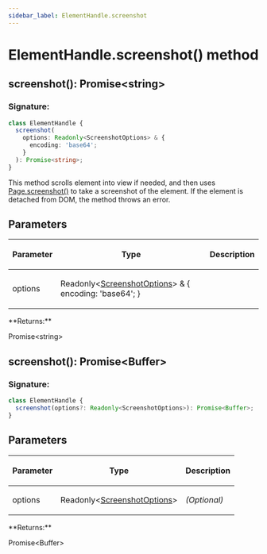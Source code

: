 ```yaml
---
sidebar_label: ElementHandle.screenshot
---
```


# ElementHandle.screenshot() method

<h2 id="overload-0">screenshot(): Promise&lt;string&gt;</h2>

### Signature:

```typescript
class ElementHandle {
  screenshot(
    options: Readonly<ScreenshotOptions> & {
      encoding: 'base64';
    }
  ): Promise<string>;
}
```

This method scrolls element into view if needed, and then uses [Page.screenshot()](./puppeteer.page.screenshot.md) to take a screenshot of the element. If the element is detached from DOM, the method throws an error.

## Parameters

<table><thead><tr><th>

Parameter

</th><th>

Type

</th><th>

Description

</th></tr></thead>
<tbody><tr><td>

options

</td><td>

Readonly&lt;[ScreenshotOptions](./puppeteer.screenshotoptions.md)&gt; &amp; &#123; encoding: 'base64'; &#125;

</td><td>

</td></tr>
</tbody></table>
**Returns:**

Promise&lt;string&gt;

<h2 id="overload-1">screenshot(): Promise&lt;Buffer&gt;</h2>

### Signature:

```typescript
class ElementHandle {
  screenshot(options?: Readonly<ScreenshotOptions>): Promise<Buffer>;
}
```

## Parameters

<table><thead><tr><th>

Parameter

</th><th>

Type

</th><th>

Description

</th></tr></thead>
<tbody><tr><td>

options

</td><td>

Readonly&lt;[ScreenshotOptions](./puppeteer.screenshotoptions.md)&gt;

</td><td>

_(Optional)_

</td></tr>
</tbody></table>
**Returns:**

Promise&lt;Buffer&gt;
